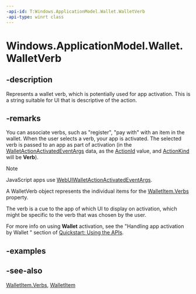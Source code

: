 ```yaml
---
-api-id: T:Windows.ApplicationModel.Wallet.WalletVerb
-api-type: winrt class
---
```


<!-- Class syntax.
public class WalletVerb : Windows.ApplicationModel.Wallet.IWalletVerb
-->

# Windows.ApplicationModel.Wallet.WalletVerb

## -description
Represents a wallet verb, which is potentially used for app activation. This is a string suitable for UI that is descriptive of the action.

## -remarks
You can associate verbs, such as "register", "pay with" with an item in the wallet. When the user selects a verb, your app is activated. The selected verb is passed to an app as part of activation (in the [WalletActionActivatedEventArgs](../windows.applicationmodel.activation/walletactionactivatedeventargs.md) data, as the [ActionId](../windows.applicationmodel.activation/walletactionactivatedeventargs_actionid.md) value, and [ActionKind](../windows.applicationmodel.activation/walletactionactivatedeventargs_actionkind.md) will be **Verb**).

> [!NOTE]
> JavaScript apps use [WebUIWalletActionActivatedEventArgs](../windows.ui.webui/webuiwalletactionactivatedeventargs.md).

A WalletVerb object represents the individual items for the [WalletItem.Verbs](walletitem_verbs.md) property.

The verb is a cue to the app of which UI to display on activation, which might be specific to the verb that was chosen by the user.

For more info on using **Wallet** activation, see the "Handling app activation by Wallet " section of [Quickstart: Using the   APIs](/previous-versions/windows/apps/dn631257(v=win.10)).

## -examples

## -see-also
[WalletItem.Verbs](walletitem_verbs.md), [WalletItem](walletitem.md)
